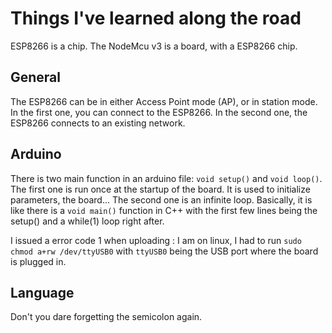 # Things I've learned along the road

ESP8266 is a chip. The NodeMcu v3 is a board, with a ESP8266 chip.

## General

The ESP8266 can be in either Access Point mode (AP), or in station mode.
In the first one, you can connect to the ESP8266. In the second one, the ESP8266
connects to an existing network.

## Arduino

There is two main function in an arduino file: `void setup()` and `void loop()`.
The first one is run once at the startup of the board. It is used to initialize parameters,
the board... The second one is an infinite loop.
Basically, it is like there is a `void main()` function in C++ with the first few lines
being the setup() and a while(1) loop right after.


I issued a error code 1 when uploading : I am on linux, I had to run `sudo chmod a+rw /dev/ttyUSB0`
with `ttyUSB0` being the USB port where the board is plugged in.

## Language

Don't you dare forgetting the semicolon again.
